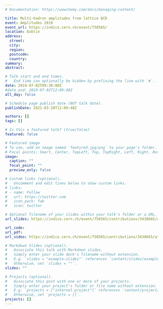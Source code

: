 ```yaml
---
# Documentation: https://wowchemy.com/docs/managing-content/

title: Multi-hadron amplitudes from lattice QCD
event: Amplitudes 2019
event_url: https://indico.cern.ch/event/750565/
location: Dublin
address:
  street:
  city:
  region:
  postcode:
  country:
summary:
abstract:

# Talk start and end times.
#   End time can optionally be hidden by prefixing the line with `#`.
date: 2019-07-02T09:30:00Z
#date_end: 2019-07-02T12:09:48Z
all_day: false

# Schedule page publish date (NOT talk date).
publishDate: 2021-03-20T12:09:48Z

authors: []
tags: []

# Is this a featured talk? (true/false)
featured: false

# Featured image
# To use, add an image named `featured.jpg/png` to your page's folder. 
# Focal points: Smart, Center, TopLeft, Top, TopRight, Left, Right, BottomLeft, Bottom, BottomRight.
image:
  caption: ""
  focal_point: ""
  preview_only: false

# Custom links (optional).
#   Uncomment and edit lines below to show custom links.
# links:
# - name: Follow
#   url: https://twitter.com
#   icon_pack: fab
#   icon: twitter

# Optional filename of your slides within your talk's folder or a URL.
url_slides: https://indico.cern.ch/event/750565/contributions/3438665/attachments/1872367/3081812/Hansen_Amp2019.pdf

url_code:
url_pdf:
url_video: https://indico.cern.ch/event/750565/contributions/3438665/attachments/1872367/3091261/Hansen.mp4

# Markdown Slides (optional).
#   Associate this talk with Markdown slides.
#   Simply enter your slide deck's filename without extension.
#   E.g. `slides = "example-slides"` references `content/slides/example-slides.md`.
#   Otherwise, set `slides = ""`.
slides: ""

# Projects (optional).
#   Associate this post with one or more of your projects.
#   Simply enter your project's folder or file name without extension.
#   E.g. `projects = ["internal-project"]` references `content/project/deep-learning/index.md`.
#   Otherwise, set `projects = []`.
projects: []
---
```

